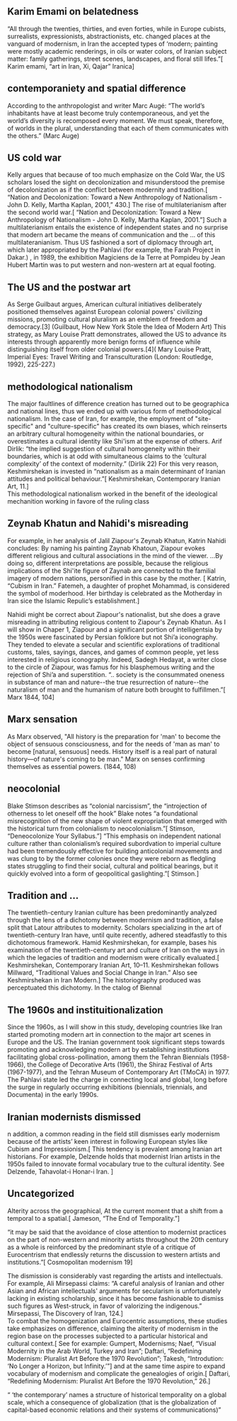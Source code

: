 ## Karim Emami on belatedness
“All through the twenties, thirties, and even forties, while in Europe cubists, surrealists, expressionists, abstractionists, etc. changed places at the vanguard of modernism, in Iran the accepted types of ‘modern; painting were mostly academic renderings, in oils or water colors, of Iranian subject matter: family gatherings, street scenes, landscapes, and floral still lifes.”[ Karim emami, “art in Iran, Xi, Qajar” Iranica] 

## contemporaniety and spatial difference
According to the anthropologist and writer Marc Augé: “The world’s inhabitants have at least become truly contemporaneous, and yet the world’s diversity is recomposed every moment. We must speak, therefore, of worlds in the plural, understanding that each of them communicates with the others.” (Marc Auge)


## US cold war

Kelly argues that because of too much emphasize on the Cold War, the US scholars losed the sight on decolonization and misunderstood the premise of decolonization as if the conflict between modernity and tradition.[ “Nation and Decolonization: Toward a New Anthropology of Nationalism - John D. Kelly, Martha Kaplan, 2001,” 430.] The rise of multilaterianism after the second world war.[ “Nation and Decolonization: Toward a New Anthropology of Nationalism - John D. Kelly, Martha Kaplan, 2001.”] Such a multilaterianism entails the existence of independent states and no surprise that modern art became the means of communication and the … of this multilateranianism. Thus US fashioned a sort of diplomacy through art, which later appropriated by the Pahlavi (for example, the Farah Project in Dakar.) , in 1989, the exhibition Magiciens de la Terre at Pompideu by Jean Hubert Martin was to put western and non-western art at equal footing.


## The US and the postwar art
As Serge Guilbaut argues, American cultural initiatives deliberately positioned themselves against European colonial powers' civilizing missions, promoting cultural pluralism as an emblem of freedom and democracy.[3] (Guilbaut, How New York Stole the Idea of Modern Art) This strategy, as Mary Louise Pratt demonstrates, allowed the US to advance its interests through apparently more benign forms of influence while distinguishing itself from older colonial powers.[4]( Mary Louise Pratt, Imperial Eyes: Travel Writing and Transculturation (London: Routledge, 1992), 225-227.)

## methodological nationalism
 The major faultlines of difference creation has turned out to be geographica and national lines, thus we ended up with various form of methodological nationalism. In the case of Iran, for example, the employment of "site-specific" and "culture-specific" has created its own biases, which reinserts an arbitrary cultural homogeneity within the national boundaries, or overestimates a cultural identity like Shi'ism at the expense of others. 
 Arif Dirlik: “the implied suggestion of cultural homogeneity within their boundaries, which is at odd with simultaneous claims to the ‘cultural complexity’ of the context of modernity.” (Dirlik 22) 
For this very reason, Keshmirshekan is invested in “nationalism as a main determinant of Iranian attitudes and political behaviour.”[ Keshmirshekan, Contemporary Iranian Art, 11.]   
This methodological nationalism worked in the benefit of the ideological mechanition working in favore of the ruling class

## Zeynab Khatun and Nahidi's misreading
For example, in her analysis of Jalil Ziapour's Zeynab Khatun, Katrin Nahidi concludes: 
By naming his painting Zaynab Khatoun, Ziapour evokes different religious and cultural associations in the mind of the viewer. …By doing so, different interpretations are possible, because the religious implications of the Shi'ite figure of Zaynab are connected to the familial imagery of modern nations, personified in this case by the mother. [ Katrin, “Cubism in Iran.” Fatemeh, a daughter of prophet Mohammad, is considered the symbol of moderhood. Her birthday is celebrated as the Motherday in Iran sice the Islamic Repulic’s establishment.]

Nahidi might be correct about Ziapour's nationalist, but she does a grave misreading in attributing religious content to Ziapour's Zeynab Khatun. As I will show in Chaper 1, Ziapour and a significant portion of intelligentsia by the 1950s were fascinated by Persian folklore but not Shi’a iconography. They tended to elevate a secular and scientific explorations of traditional customs, tales, sayings, dances, and games of common people, yet less interested in religious iconography. Indeed, Sadegh Hedayat, a writer close to the circle of Ziapour, was famus for his blasphemous writing and the rejection of Shi’a and superstition. 
“.. society is the consummated oneness in substance of man and nature--the true resurrection of nature--the naturalism of man and the humanism of nature both brought to fulfillmen.”[ Marx 1844, 104]


## Marx sensation
As Marx observed, "All history is the preparation for 'man' to become the object of sensuous consciousness, and for the needs of 'man as man' to become [natural, sensuous] needs. History itself is a real part of natural history—of nature's coming to be man." 
Marx on senses confirming themselves as essential powers. (1844, 108)


## neocolonial

Blake Stimson describes as “colonial narcissism”, the “introjection of otherness to let oneself off the hook” Blake notes “a foundational misrecognition of the new shape of violent expropriation that emerged with the historical turn from colonialism to neocolonialism.”[ Stimson, “Deneocolonize Your Syllabus.”] “This emphasis on independent national culture rather than colonialism’s required subordvation to imperial culture had been tremendously effective for building anticolonial movements and was clung to by the former colonies once they were reborn as fledgling states struggling to find their social, cultural and political bearings, but it quickly evolved into a form of geopolitical gaslighting.”[ Stimson.] 

## Tradition and ...
The twentieth-century Iranian culture has been predominantly analyzed through the lens of a dichotomy between modernism and tradition, a false split that Latour attributes to modernity.  Scholars specializing in the art of twentieth-century Iran have, until quite recently, adhered steadfastly to this dichotomous framework. Hamid Keshmirshekan, for example, bases his examination of the twentieth-century art and culture of Iran on the ways in which the legacies of tradition and modernism were critically evaluated.[ Keshmirshekan, Contemporary Iranian Art, 10–11. Keshmirshekan follows Millward, “Traditional Values and Social Change in Iran.” Also see Keshmirshekan in Iran Modern.] The historiography produced was perceptuated this dichotomy. In the ctalog of Biennal


## The 1960s and instituitionalization
Since the 1960s, as I will show in this study, developing countries like Iran started promoting modern art in connection to the major art scenes in Europe and the US. The Iranian government took significant steps towards promoting and acknowledging modern art by establishing institutions facilitating global cross-pollination, among them the Tehran Biennials (1958-1966), the College of Decorative Arts (1961), the Shiraz Festival of Arts (1967-1977), and the Tehran Museum of Contemporary Art (TMoCA) in 1977. The Pahlavi state led the charge in connecting local and global, long before the surge in regularly occurring exhibitions (biennials, triennials, and Documenta) in the early 1990s. 


## Iranian modernists dismissed 
n addition, a common reading in the field still dismisses early modernism because of the artists’ keen interest in following European styles like Cubism and Impressionism.[ This tendency is prevalent among Iranian art historians. For example, Delzende holds that modernist Irian artists in the 1950s failed to innovate formal vocabulary true to the cultural identity. See Delzende, Tahavolat-i Honar-i Iran. ] 


## Uncategorized

Alterity across the geographical, At the current moment that a shift from a temporal to a spatial.[ Jameson, “The End of Temporality.”]

“it may be said that the avoidance of close attention to modernist practices on the part of non-western and minority artists throughout the 20th century as a whole is reinforced by the predominant style of a critique of Eurocentrism that endlessly returns the discussion to western artists and institutions.”[ Cosmopolitan modernism 19] 

The dismission is considerably vast regarding the artists and intellectuals. For example, Ali Mirsepassi claims: “A careful analysis of Iranian and other Asian and African intellectuals' arguments for secularism is unfortunately lacking in existing scholarship, since it has become fashionable to dismiss such figures as West-struck, in favor of valorizing the indigenous.” Mirsepassi, The Discovery of Iran, 124.]  
To combat the homogenization and Eurocentric assumptions, these studies take emphasizes on difference, claiming the alterity of modernism in the region base on the processes subjected to a particular historical and cultural context.[ See for example: Gumpert, Modernisms; Naef, “Visual Modernity in the Arab World, Turkey and Iran”; Daftari, “Redefining Modernism: Pluralist Art Before the 1970 Revolution”; Takesh, “Introdution: ‘No Longer a Horizon, but Infinity.’”] and at the same time aspire to expand vocabulary of modernism and complicate the genealogies of origin.[ Daftari, “Redefining Modernism: Pluralist Art Before the 1970 Revolution,” 26.] 

“ ‘the  contemporary’ names a structure of historical temporality on a global scale, which a consequence of globalization (that is the globalization of capital-based economic relations and their systems of communications)”


